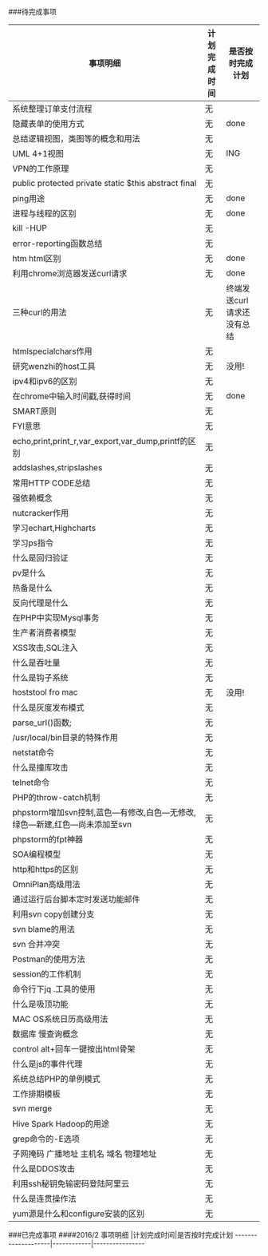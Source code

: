 ###待完成事项

事项明细                        |计划完成时间|是否按时完成计划
--------------------------------|------------|----------------
系统整理订单支付流程            |无          |
隐藏表单的使用方式              |无          |done
总结逻辑视图，类图等的概念和用法|无          |
UML 4+1视图                     |无          |ING
VPN的工作原理                   |无          | 
public protected private static $this abstract final|无|
ping用途                        |无          |done
进程与线程的区别                |无          |done
kill -HUP                       |无          |
error-reporting函数总结         |无          |
htm html区别                    |无          |done
利用chrome浏览器发送curl请求    |无          |done
三种curl的用法                  |无          |终端发送curl请求还没有总结
htmlspecialchars作用            |无          |
研究wenzhi的host工具            |无          |没用!
ipv4和ipv6的区别                |无          |
在chrome中输入时间戳,获得时间   |无          |done
SMART原则                       |无          |
FYI意思                         |无          |
echo,print,print_r,var_export,var_dump,printf的区别|无|
addslashes,stripslashes         |无          |
常用HTTP CODE总结               |无          |
强依赖概念                      |无          |
nutcracker作用                  |无          |
学习echart,Highcharts           |无          |
学习ps指令                      |无          |
什么是回归验证                  |无          |
pv是什么                        |无          |
热备是什么                      |无          |
反向代理是什么                  |无          |
在PHP中实现Mysql事务            |无          |
生产者消费者模型                |无          |
XSS攻击,SQL注入                 |无          |
什么是吞吐量                    |无          |
什么是钩子系统                  |无          |
hoststool fro mac               |无          |没用!
什么是灰度发布模式              |无          |
parse_url()函数;                |无          |
/usr/local/bin目录的特殊作用    |无          |
netstat命令                     |无          |
什么是撞库攻击                  |无          |
telnet命令                      |无          |
PHP的throw-catch机制            |无          |
phpstorm增加svn控制,蓝色—有修改,白色—无修改,绿色—新建,红色—尚未添加至svn|无||
phpstorm的fpt神器               |无          |
SOA编程模型                     |无          |
http和https的区别               |无          |
OmniPlan高级用法                |无          |
通过运行后台脚本定时发送功能邮件|无          |
利用svn copy创建分支            |无          |
svn blame的用法                 |无          |
svn 合并冲突                    |无          |
Postman的使用方法               |无          |
session的工作机制               |无          |
命令行下jq .工具的使用          |无          |
什么是吸顶功能                  |无          |
MAC OS系统日历高级用法          |无          |
数据库 慢查询概念               |无          |
control alt+回车一键按出html骨架|无          |
什么是js的事件代理              |无          |
系统总结PHP的单例模式           |无          |
工作排期模板                    |无          |
svn merge                       |无          |
Hive Spark Hadoop的用途         |无          |
grep命令的-E选项                |无          |
子网掩码 广播地址 主机名 域名 物理地址|无    |
什么是DDOS攻击                  |无          |
利用ssh秘钥免输密码登陆阿里云   |无          |
什么是连贯操作法                |无          |
yum源是什么和configure安装的区别|无          |


###已完成事项
####2016/2
事项明细            |计划完成时间|是否按时完成计划
--------------------|------------|----------------
